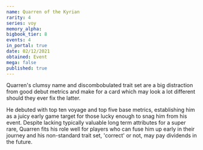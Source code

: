 ```yaml
---
name: Quarren of the Kyrian
rarity: 4
series: voy
memory_alpha:
bigbook_tier: 8
events: 4
in_portal: true
date: 02/12/2021
obtained: Event
mega: false
published: true
---
```


Quarren's clumsy name and discombobulated trait set are a big distraction from good debut metrics and make for a card which may look a lot different should they ever fix the latter.

He debuted with top ten voyage and top five base metrics, establishing him as a juicy early game target for those lucky enough to snag him from his event. Despite lacking typically valuable long term attributes for a super rare, Quarren fits his role well for players who can fuse him up early in their journey and his non-standard trait set, 'correct' or not, may pay dividends in the future.
